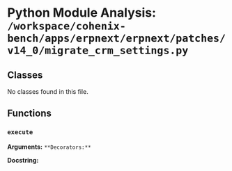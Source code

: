 # Python Module Analysis: `/workspace/cohenix-bench/apps/erpnext/erpnext/patches/v14_0/migrate_crm_settings.py`

## Classes

No classes found in this file.


## Functions

### `execute`
**Arguments:** ``
**Decorators:** ``

**Docstring:**
```

```


